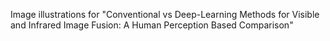Image illustrations for "Conventional vs Deep-Learning Methods for Visible and Infrared Image Fusion: A  Human Perception Based Comparison"

